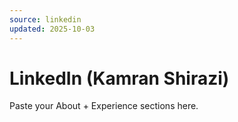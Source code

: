 ```yaml
---
source: linkedin
updated: 2025-10-03
---
```

# LinkedIn (Kamran Shirazi)
Paste your About + Experience sections here.
